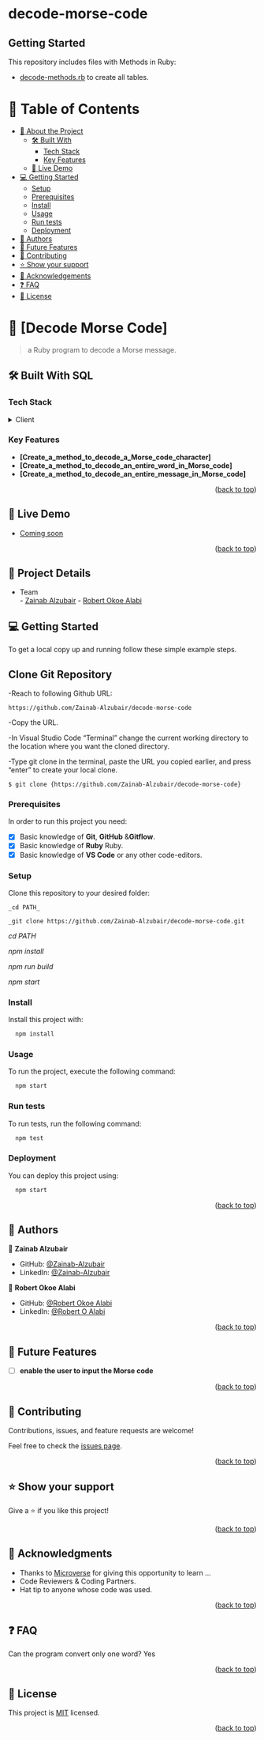# decode-morse-code

## Getting Started

This repository includes files with Methods in Ruby:

-  [decode-methods.rb](./decode-methods.rb) to create all tables.

<a name="readme-top"></a>


# 📗 Table of Contents

- [📖 About the Project](#about-project)
  - [🛠 Built With](#built-with)
    - [Tech Stack](#tech-stack)
    - [Key Features](#key-features)
  - [🚀 Live Demo](#live-demo)
- [💻 Getting Started](#getting-started)
  - [Setup](#setup)
  - [Prerequisites](#prerequisites)
  - [Install](#install)
  - [Usage](#usage)
  - [Run tests](#run-tests)
  - [Deployment](#triangular_flag_on_post-deployment)
- [👥 Authors](#authors)
- [🔭 Future Features](#future-features)
- [🤝 Contributing](#contributing)
- [⭐️ Show your support](#support)
- [🙏 Acknowledgements](#acknowledgements)
- [❓ FAQ](#faq)
- [📝 License](#license)


# 📖 [Decode Morse Code] <a name="about-project"></a>

>  a Ruby program to decode a Morse message.



## 🛠 Built With <a name="built-with">SQL</a>

### Tech Stack <a name="tech-stack"></a>

<details>
<summary>Client</summary>
  <ul>
    <li><a href="#">Ruby</a></li>
  </ul>
</details>

<!-- Features -->

### Key Features <a name="key-features"></a>

- **[Create_a_method_to_decode_a_Morse_code_character]**
- **[Create_a_method_to_decode_an_entire_word_in_Morse_code]**
- **[Create_a_method_to_decode_an_entire_message_in_Morse_code]**

<p align="right">(<a href="#readme-top">back to top</a>)</p>

<!-- LIVE DEMO -->

## 🚀 Live Demo <a name="live-demo"></a>

- [Coming soon](#)

<p align="right">(<a href="#readme-top">back to top</a>)</p>


## 🚀 Project Details 

- Team      
        - [Zainab Alzubair](https://github.com/Zainab-Alzubair)
        - [Robert Okoe Alabi](https://github.com/Alabi12)


## 💻 Getting Started <a name="getting-started"></a>

To get a local copy up and running follow these simple example steps.

## Clone Git Repository

-Reach to following Github URL:
```
https://github.com/Zainab-Alzubair/decode-morse-code

```

-Copy the URL.

-In Visual Studio Code “Terminal” change the current working directory to the location where you want the cloned directory.

-Type git clone in the terminal, paste the URL you copied earlier, and press “enter” to create your local clone.

```
$ git clone {https://github.com/Zainab-Alzubair/decode-morse-code}
```


### Prerequisites <a name="prerequisites"></a>

In order to run this project you need:

- [x] Basic knowledge of **Git**, **GitHub** &**Gitflow**.
- [x] Basic knowledge of **Ruby** Ruby.
- [x] Basic knowledge of **VS Code** or any other code-editors.

### Setup

Clone this repository to your desired folder:

    _cd PATH_
    
    _git clone https://github.com/Zainab-Alzubair/decode-morse-code.git
   
   _cd PATH_
   
   _npm install_
      
   _npm run build_
   
   _npm start_

### Install

Install this project with:

```sh
  npm install
```

### Usage

To run the project, execute the following command:

```sh
  npm start
```


### Run tests

To run tests, run the following command:

```sh
  npm test
```

### Deployment <a name="triangular_flag_on_post-deployment"></a>

You can deploy this project using:
```sh
  npm start
```


<p align="right">(<a href="#readme-top">back to top</a>)</p>

<!-- AUTHORS -->

## 👥 Authors <a name="authors"></a>

👤 **Zainab Alzubair**

- GitHub: [@Zainab-Alzubair](https://github.com/Zainab-Alzubair)
- LinkedIn: [@Zainab-Alzubair](https://www.linkedin.com/in/zainab-al-zubair/)

👤 **Robert Okoe Alabi**

- GitHub: [@Robert Okoe Alabi](https://github.com/Alabi12)
- LinkedIn: [@Robert O Alabi](https://www.linkedin.com/in/robert-alabi/)

<p align="right">(<a href="#readme-top">back to top</a>)</p>

## 🔭 Future Features <a name="future-features"></a>

- [ ] **enable the user to input the Morse code**

<p align="right">(<a href="#readme-top">back to top</a>)</p>


## 🤝 Contributing <a name="contributing"></a>

Contributions, issues, and feature requests are welcome!

Feel free to check the [issues page](https://github.com/Zainab-Alzubair/decode-morse-code/issues).

<p align="right">(<a href="#readme-top">back to top</a>)</p>

<!-- SUPPORT -->

## ⭐️ Show your support <a name="support"></a>

Give a ⭐️ if you like this project!

<p align="right">(<a href="#readme-top">back to top</a>)</p>


## 🙏 Acknowledgments <a name="acknowledgements"></a>

- Thanks to [Microverse](https://www.microverse.org/) for giving this opportunity to learn ...
- Code Reviewers & Coding Partners.
- Hat tip to anyone whose code was used.

<p align="right">(<a href="#readme-top">back to top</a>)</p>

<!-- FAQ (optional) -->

## ❓ FAQ <a name="faq"></a>
Can the program convert only one word?
Yes
<p align="right">(<a href="#readme-top">back to top</a>)</p>

<!-- LICENSE -->

## 📝 License <a name="license"></a>

This project is [MIT](./LICENSE) licensed.

<p align="right">(<a href="#readme-top">back to top</a>)</p>
